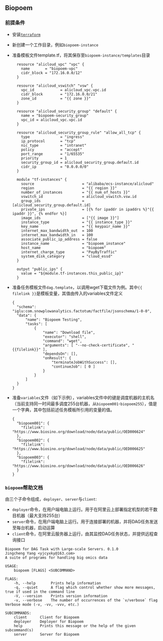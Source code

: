 ## Biopoem

### 前提条件

- 安装[`terraform`](https://learn.hashicorp.com/tutorials/terraform/install-cli)
- 新创建一个工作目录，例如`biopoem-instance`
- 准备模板文件template.tf，将其保存至`biopoem-instance/templates`目录
  ```
    resource "alicloud_vpc" "vpc" {
      name       = "biopoem-vpc"
      cidr_block = "172.16.0.0/12"
    }

    resource "alicloud_vswitch" "vsw" {
      vpc_id            = alicloud_vpc.vpc.id
      cidr_block        = "172.16.0.0/21"
      zone_id           = "{{ zone }}"
    }

    resource "alicloud_security_group" "default" {
      name = "biopoem-security_group"
      vpc_id = alicloud_vpc.vpc.id
    }

    resource "alicloud_security_group_rule" "allow_all_tcp" {
      type              = "ingress"
      ip_protocol       = "tcp"
      nic_type          = "intranet"
      policy            = "accept"
      port_range        = "1/65535"
      priority          = 1
      security_group_id = alicloud_security_group.default.id
      cidr_ip           = "0.0.0.0/0"
    }

    module "tf-instances" {  
      source                      = "alibaba/ecs-instance/alicloud"  
      region                      = "{{ region }}"  
      number_of_instances         = "{{ num_of_hosts }}"  
      vswitch_id                  = alicloud_vswitch.vsw.id  
      group_ids                   = [alicloud_security_group.default.id]  
      private_ips                 = [{% for ipaddr in ipaddrs %}"{{ ipaddr }}", {% endfor %}]
      image_ids                   = ["{{ image }}"]  
      instance_type               = "{{ instance_type }}" 
      key_name                    = "{{ keypair_name }}"
      internet_max_bandwidth_out  = 100
      internet_max_bandwidth_in   = 100
      associate_public_ip_address = false  
      instance_name               = "biopoem_instance"  
      host_name                   = "biopoem"  
      internet_charge_type        = "PayByTraffic"   
      system_disk_category        = "cloud_essd"
    }

    output "public_ips" {
      value = "${module.tf-instances.this_public_ip}"
    }
  ```
- 准备任务模板文件`dag.template`，以调用wget下载文件为例。其中`{{ filelink }}`是模板变量，其值由传入的variables文件定义

  ```
  {
    "schema": "iglu:com.snowplowanalytics.factotum/factfile/jsonschema/1-0-0",
    "data": {
        "name": "Biopoem Testing",
        "tasks": [
            {
                "name": "Download file",
                "executor": "shell",
                "command": "wget",
                "arguments": [ "--no-check-certificate", "{{filelink}}" ],
                "dependsOn": [],
                "onResult": {
                    "terminateJobWithSuccess": [],
                    "continueJob": [ 0 ]
                }
            }
        ]
    }
  }
  ```
- 准备`variables`文件（如下示例），variables文件中的键是调度机器的主机名（当前支持同一时间最多调度255台机器，从`biopoem001`-`biopoem255`），值是一个字典，其中包括前述任务模板所引用的变量的值。
  ```
  {
    "biopoem001": {
      "filelink": "https://www.biosino.org/download/node/data/public/OED006624"
    },
    "biopoem002": {
      "filelink": "https://www.biosino.org/download/node/data/public/OED006625"
    },
    "biopoem003": {
      "filelink": "https://www.biosino.org/download/node/data/public/OED006626"
    }
  }
  ```

### `biopoem`帮助文档

由三个子命令组成，`deployer`、`server`与`client`:
- `deployer`命令，在用户端电脑上运行。用于在阿里云上部署指定机型的若干数目机器（最大支持255台）
- `server`命令，在用户端电脑上运行。用于连接部署的机器，并将DAG任务发送至每台机器，启动运算
- `client`命令，在阿里云服务器上运行，由其监控DAG任务状态，并提供远程查询接口

```
Biopoem for DAG Task with Large-scale Servers. 0.1.0
Jingcheng Yang <yjcyxky@163.com>
A suite of programs for handling big omics data

USAGE:
    biopoem [FLAGS] <SUBCOMMAND>

FLAGS:
    -h, --help       Prints help information
    -q, --quiet      A flag which control whether show more messages, true if used in the command line
    -V, --version    Prints version information
    -v, --verbose    The number of occurrences of the `v/verbose` flag Verbose mode (-v, -vv, -vvv, etc.)

SUBCOMMANDS:
    client      Client for Biopoem
    deployer    Deployer for Biopoem
    help        Prints this message or the help of the given subcommand(s)
    server      Server for Biopoem
```